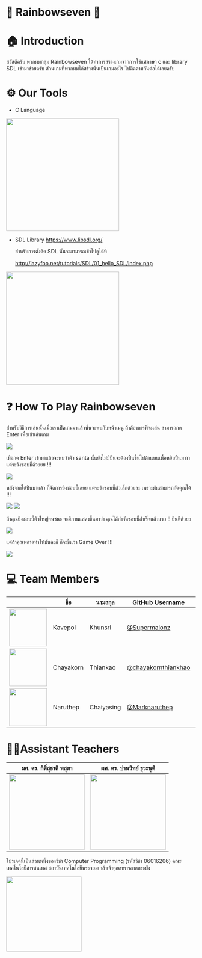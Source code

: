 # 🌈 Rainbowseven 🌈
# 🏠 Introduction
สวัสดีครับ พวกผมกลุ่ม Rainbowseven ได้ทำการสร้างเกมจากการใช้แค่ภาษา c และ library SDL เข้ามาช่วยครับ ส่วนเกมที่พวกผมได้สร้างนั้นเป็นเกมอะไร ไปติดตามกันต่อได้เลยครับ
# ⚙️ Our Tools
* C Language

<img src="https://betanews.com/wp-content/uploads/2016/11/C-language.jpg" width="300px">

* SDL Library 
https://www.libsdl.org/

    สำหรับการตั้งติด SDL นั้นจะสามารถเข้าไปดูได้ที่ 
    
    http://lazyfoo.net/tutorials/SDL/01_hello_SDL/index.php
<img src="https://upload.wikimedia.org/wikipedia/fr/2/26/SDL_logo.png" width="300px">


# ❓ How To Play Rainbowseven
สำหรับวิธีการเล่นนั้นเมื่อเราเปิดเกมมาแล้วนั้นจะพบกับหน้าเมนู ถ้าต้องการที่จะเล่น สามารถกด Enter เพื่อเข้าเล่นเกม

<img src="https://scontent.fbkk1-1.fna.fbcdn.net/v/t1.0-9/31100332_1886731844727964_896591206438674468_n.jpg?_nc_fx=fbkk1-3&_nc_cat=0&oh=999d7eaf6ed6abf69fcd0b16f90f1da3&oe=5B642FB0" width="px">

เมื่อกด Enter เข้ามาแล้วจะพบว่าตัว santa นั้นยังไม่มีปืนจะต้องปืนขึ้นไปด้านบนเพื่อหยิบปืนมาาา แต่ระวังซอบมี้ด้วยยย !!!

<img src="https://scontent.fbkk1-3.fna.fbcdn.net/v/t31.0-8/30167351_1886736974727451_2878365370554588107_o.jpg?_nc_cat=0&oh=e8b0f8101956628292173bedaf15d86c&oe=5B5D8BC3" width="px">

หลังจากได้ปืนมาแล้ว ก็จัดการยิงซอบบี้เลยย แต่ระวังซอบบี้ตัวเล็กด้วยละ เพราะมันสามารถกัดคุณได้ !!!

<img src="https://scontent.fbkk1-3.fna.fbcdn.net/v/t31.0-8/30821086_1886736978060784_3255758451243597313_o.jpg?_nc_cat=0&oh=d0333653b1906be8f9202d921f3d518a&oe=5B65AEAF" width="px">
<img src="https://scontent.fbkk1-3.fna.fbcdn.net/v/t31.0-8/30167647_1886736981394117_7589773370649363524_o.jpg?_nc_cat=0&oh=e65a01513da01500466f33b48cc92c10&oe=5B6C9087" width="px">

ถ้าคุณยิงซอบบี้ตัวใหญ่จนชนะ จะมีภาพแสดงขึ้นมาว่า คุณได้กำจัดซอบบี้สำเร็จแล้วววว !! ยินดีด้วยย

<img src="https://scontent.fbkk1-3.fna.fbcdn.net/v/t31.0-8/30073399_1886737048060777_168774747971200380_o.jpg?_nc_cat=0&oh=0f93e38163f8a1e22cc0cdcadfea495e&oe=5B655398" width="px">


แต่ถ้าคุณพลาดท่าให้มันละก็ ก็จะขึ้นว่า Game Over !!!

<img src="https://scontent.fbkk1-3.fna.fbcdn.net/v/t31.0-8/30167921_1886737054727443_4796729774348062373_o.jpg?_nc_cat=0&oh=066b252ce984e92fcb7bc6bd3bae1664&oe=5B5723A9" width="px">

# 💻 Team Members
|  |ชื่อ|นามสกุล|GitHub Username|รหัสนักศึกษา|
|:-:|--|------|---------------|---------|
|<img src="https://scontent.fbkk1-3.fna.fbcdn.net/v/t1.0-9/18156901_1456506974417122_2622418456792260905_n.jpg?_nc_fx=fbkk1-3&_nc_cat=0&oh=486313cf448a30180b215a0fa841bb41&oe=5B59A1FB" width="100px">|Kavepol|Khunsri|[@Supermalonz](https://github.com/Supermalonz)|60070003|
|<img src="https://scontent.fbkk1-3.fna.fbcdn.net/v/t1.0-9/10806376_942596332434956_7575925399337993121_n.jpg?_nc_fx=fbkk1-3&_nc_cat=0&oh=9bfdf7e77c8f528e20f61109e78c0a59&oe=5B714556" width="100px">|Chayakorn|Thiankao|[@chayakornthiankhao](https://github.com/chayakornthiankhao)|60070013|
|<img src="https://scontent.fbkk1-2.fna.fbcdn.net/v/t1.0-9/23621411_1353041484824274_1191224248939719052_n.jpg?_nc_fx=fbkk1-3&_nc_cat=0&oh=20d19416dca74cfb0901cacf99a24806&oe=5B66378E" width="100px">|Naruthep| Chaiyasing|[@Marknaruthep](https://github.com/Marknaruthep)|600700038|

# 👨‍💻Assistant Teachers
|ผศ. ดร. กิติ์สุชาติ พสุภา|ผศ. ดร. ปานวิทย์ ธุวะนุติ|
|:-:|:-:|
|<img src="https://scontent.fbkk1-4.fna.fbcdn.net/v/t1.0-9/14611010_10153805956002331_6002362915012083123_n.jpg?_nc_fx=fbkk1-3&_nc_cat=0&oh=fdf96ad3e3dd2eb670a52e234fe22660&oe=5B50638F" width="200px">|<img src="https://scontent.fbkk1-5.fna.fbcdn.net/v/t1.0-9/10402732_10152130758782532_1878791821436724505_n.jpg?_nc_fx=fbkk1-3&_nc_cat=0&oh=dd17f1fba49f9b67512e40211665addb&oe=5B9A52E5" width="200px">|

โปรเจคนี้เป็นส่วนหนึ่งของวิชา Computer Programming (รหัสวิชา 06016206)
คณะเทคโนโลยีสารสนเทศ สถาบันเทคโนโลยีพระจอมเกล้าเจ้าคุณทหารลาดกระบัง

<img src="https://yt3.ggpht.com/a-/AJLlDp0EOlwex4kizWJ8wvKXQMMmjdJFCJEeHnYrww=s900-mo-c-c0xffffffff-rj-k-no" width="200px">
